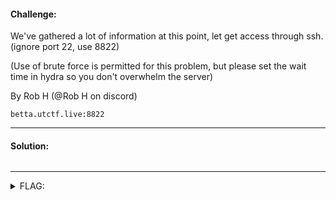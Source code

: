 #### Challenge:

We've gathered a lot of information at this point, let get access through ssh. (ignore port 22, use 8822)

(Use of brute force is permitted for this problem, but please set the wait time in hydra so you don't overwhelm the server)

By Rob H (@Rob H on discord)

`betta.utctf.live:8822`

---

#### Solution:

```bash
```

---

<details><summary>FLAG:</summary>

```
utctf{cust0m3d-lsts-rule!}
```

</details>
<br/>
